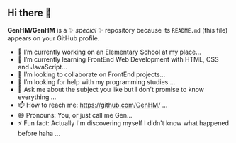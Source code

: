 ## Hi there 👋

**GenHM/GenHM** is a ✨ _special_ ✨ repository because its `README.md` (this file) appears on your GitHub profile.

- 🔭 I’m currently working on an Elementary School at my place...
- 🌱 I’m currently learning FrontEnd Web Development with HTML, CSS and JavaScript...
- 👯 I’m looking to collaborate on FrontEnd projects...
- 🤔 I’m looking for help with my programming studies ...
- 💬 Ask me about the subject you like but I don't promise to know everything ...
- 📫 How to reach me: https://github.com/GenHM/ ...
- 😄 Pronouns: You, or just call me Gen...
- ⚡ Fun fact:  Actually I'm discovering myself I didn't know what happened before haha ...

